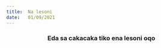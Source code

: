 ```yaml
---
title:  Na lesoni
date:   01/09/2021
---
```


### <center>Eda sa cakacaka tiko ena lesoni oqo</center>